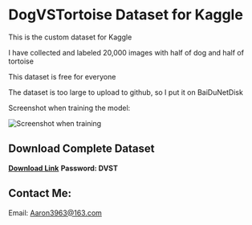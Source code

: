 # DogVSTortoise Dataset for Kaggle 

This is the custom dataset for Kaggle 

I have collected and labeled 20,000 images with half of dog and half of tortoise 

This dataset is free for everyone 

The dataset is too large to upload to github, so I put it on BaiDuNetDisk 

Screenshot when training the model:

![Screenshot when training](https://github.com/Aaron3963/TortoiseVSDog_for_Kaggle/blob/master/imgFolder/Train.jpg)

## Download Complete Dataset

[**Download Link**](https://pan.baidu.com/s/1ES0XYr6OSfVmQXkk36ulYQ)
**Password: DVST**

## Contact Me:

Email: Aaron3963@163.com
